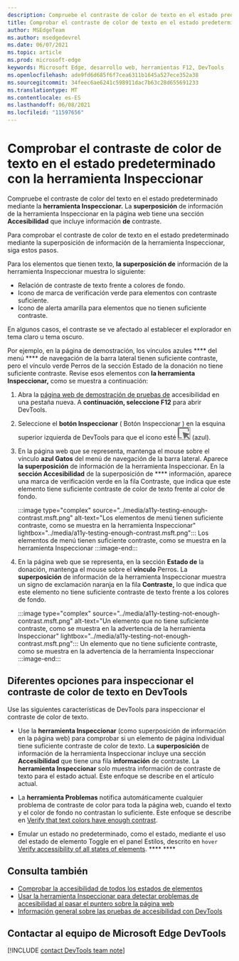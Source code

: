 ```yaml
---
description: Compruebe el contraste de color de texto en el estado predeterminado mediante la superposición de información de la herramienta Inspeccionar en la página, que tiene una sección Accesibilidad que incluye información de contraste.
title: Comprobar el contraste de color de texto en el estado predeterminado con la herramienta Inspeccionar
author: MSEdgeTeam
ms.author: msedgedevrel
ms.date: 06/07/2021
ms.topic: article
ms.prod: microsoft-edge
keywords: Microsoft Edge, desarrollo web, herramientas F12, DevTools
ms.openlocfilehash: ade9fd6d685f6f7cea6311b1645a527ece352a38
ms.sourcegitcommit: 34feec6ae6241c598911dac7b63c28d655691233
ms.translationtype: MT
ms.contentlocale: es-ES
ms.lasthandoff: 06/08/2021
ms.locfileid: "11597656"
---
```

# <a name="check-text-color-contrast-in-the-default-state-using-the-inspect-tool"></a>Comprobar el contraste de color de texto en el estado predeterminado con la herramienta Inspeccionar

<!-- Inspect tool: information overlay: Accessibility section: Contrast row -->

Compruebe el contraste de color del texto en el estado predeterminado mediante la **herramienta Inspeccionar.**  La **superposición** de información de la herramienta Inspeccionar en la página web tiene una sección **Accesibilidad** que incluye información **de** contraste.

Para comprobar el contraste de color de texto en el estado predeterminado mediante la superposición de información de la herramienta Inspeccionar, siga estos pasos.

<!-- Inspect tool -->
Para los elementos que tienen texto, **la superposición de** información de la herramienta Inspeccionar muestra lo siguiente:
*  Relación de contraste de texto frente a colores de fondo.
*  Icono de marca de verificación verde para elementos con contraste suficiente.
*  Icono de alerta amarilla para elementos que no tienen suficiente contraste.

En algunos casos, el contraste se ve afectado al establecer el explorador en tema claro u tema oscuro.

Por ejemplo, en la página de demostración, los vínculos azules **** del menú **** de navegación de la barra lateral tienen suficiente contraste, pero el vínculo verde Perros de la sección Estado de la donación no tiene suficiente contraste.  Revise esos elementos con **la herramienta Inspeccionar,** como se muestra a continuación:

1.  Abra la [página web de demostración de pruebas de][DevToolsA11yErrorsDemopage] accesibilidad en una pestaña nueva.  A **continuación, seleccione F12** para abrir DevTools.

1.  Seleccione el **botón Inspeccionar** \( Botón Inspeccionar \) en la esquina superior izquierda de DevTools para que el icono esté ![ resaltado ](../media/inspect-icon.msft.png) (azul).

1.  En la página web que se representa, mantenga el mouse sobre el vínculo **azul Gatos** del menú de navegación de la barra lateral.  Aparece **la superposición** de información de la herramienta Inspeccionar.  En la **sección Accesibilidad** de la superposición de **** información, aparece una marca de verificación verde en la fila Contraste, que indica que este elemento tiene suficiente contraste de color de texto frente al color de fondo.

    :::image type="complex" source="../media/a11y-testing-enough-contrast.msft.png" alt-text="Los elementos de menú tienen suficiente contraste, como se muestra en la herramienta Inspeccionar" lightbox="../media/a11y-testing-enough-contrast.msft.png":::
        Los elementos de menú tienen suficiente contraste, como se muestra en la herramienta Inspeccionar
    :::image-end:::

1.  En la página web que se representa, en la sección **Estado de** la donación, mantenga el mouse sobre el **vínculo** Perros.  La **superposición** de información de la herramienta Inspeccionar muestra un signo de exclamación naranja en la fila **Contraste,** lo que indica que este elemento no tiene suficiente contraste de texto frente a los colores de fondo.

    :::image type="complex" source="../media/a11y-testing-not-enough-contrast.msft.png" alt-text="Un elemento que no tiene suficiente contraste, como se muestra en la advertencia de la herramienta Inspeccionar" lightbox="../media/a11y-testing-not-enough-contrast.msft.png":::
        Un elemento que no tiene suficiente contraste, como se muestra en la advertencia de la herramienta Inspeccionar
    :::image-end:::


## <a name="different-options-to-inspect-text-color-contrast-in-devtools"></a>Diferentes opciones para inspeccionar el contraste de color de texto en DevTools

Use las siguientes características de DevTools para inspeccionar el contraste de color de texto.

*  Use la **herramienta Inspeccionar** (como superposición de información en la página web) para comprobar si un elemento de página individual tiene suficiente contraste de color de texto.  La **superposición** de información de la herramienta Inspeccionar incluye una sección **Accesibilidad** que tiene una fila **información** de contraste.  La **herramienta Inspeccionar** solo muestra información de contraste de texto para el estado actual.  Este enfoque se describe en el artículo actual.

*  La **herramienta Problemas** notifica automáticamente cualquier problema de contraste de color para toda la página web, cuando el texto y el color de fondo no contrastan lo suficiente.  Este enfoque se describe en [Verify that text colors have enough contrast](test-issues-tool.md#verify-that-text-colors-have-enough-contrast).

*  Emular un estado no predeterminado, como el estado, mediante el uso del estado de elemento Toggle en el panel Estilos, descrito en `hover` [Verify accessibility of all states of elements](test-inspect-states.md). **** ****


## <a name="see-also"></a>Consulta también

*  [Comprobar la accesibilidad de todos los estados de elementos][DevtoolsAccessibilityTestInspectStates]
*  [Usar la herramienta Inspeccionar para detectar problemas de accesibilidad al pasar el puntero sobre la página web](test-inspect-tool.md)
*  [Información general sobre las pruebas de accesibilidad con DevTools](accessibility-testing-in-devtools.md)


## <a name="getting-in-touch-with-the-microsoft-edge-devtools-team"></a>Contactar al equipo de Microsoft Edge DevTools  

[!INCLUDE [contact DevTools team note](../includes/contact-devtools-team-note.md)]  


<!-- links -->
[DevtoolsAccessibilityTestInspectStates]: test-inspect-states.md "Comprobar la accesibilidad de todos los estados de elementos | Microsoft Docs"
[DevToolsA11yErrorsDemopage]: https://microsoftedge.github.io/DevToolsSamples/a11y-testing/page-with-errors.html "Página web de demostración de pruebas de accesibilidad | GitHub"
